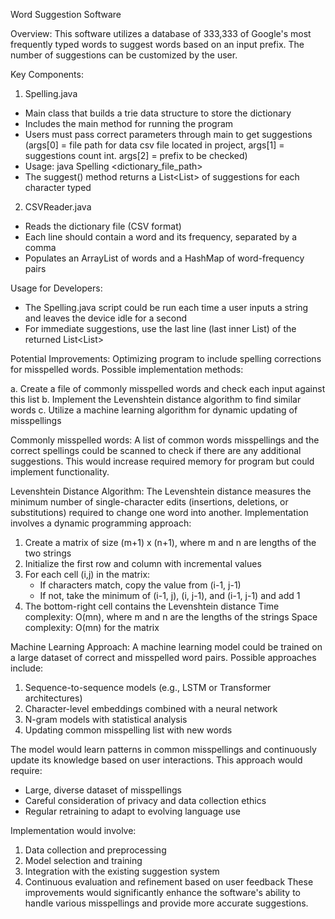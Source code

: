 Word Suggestion Software 

Overview: This software utilizes a database of 333,333 of Google's most frequently typed words to suggest words based on an input prefix. The number of suggestions can be customized by the user. 

Key Components: 

1. Spelling.java 
- Main class that builds a trie data structure to store the dictionary
- Includes the main method for running the program 
- Users must pass correct parameters through main to get suggestions (args[0] = file path for data csv file located in project, args[1] = suggestions count int. args[2] = prefix to be checked) 
- Usage: java Spelling <dictionary_file_path> 
- The suggest() method returns a List<List<String>> of suggestions for each character typed 

2. CSVReader.java 
- Reads the dictionary file (CSV format) 
- Each line should contain a word and its frequency, separated by a comma 
- Populates an ArrayList of words and a HashMap of word-frequency pairs 

Usage for Developers:
- The Spelling.java script could be run each time a user inputs a string and leaves the device idle for a second 
- For immediate suggestions, use the last line (last inner List) of the returned List<List<String>> 

Potential Improvements: 
Optimizing program to include spelling corrections for misspelled words. Possible implementation methods:

a. Create a file of commonly misspelled words and check each input against this list 
b. Implement the Levenshtein distance algorithm to find similar words 
c. Utilize a machine learning algorithm for dynamic updating of misspellings 

Commonly misspelled words: A list of common words misspellings and the correct spellings could be scanned to check if there are any additional suggestions. This would increase required memory for program but could implement functionality. 

Levenshtein Distance Algorithm: The Levenshtein distance measures the minimum number of single-character edits (insertions, deletions, or substitutions) required to change one word into another. Implementation involves a dynamic programming approach: 
1. Create a matrix of size (m+1) x (n+1), where m and n are lengths of the two strings
2. Initialize the first row and column with incremental values 
3. For each cell (i,j) in the matrix: 
	- If characters match, copy the value from (i-1, j-1) 
	- If not, take the minimum of (i-1, j), (i, j-1), and (i-1, j-1) and add 1 
4. The bottom-right cell contains the Levenshtein distance Time complexity: O(mn), where m and n are the lengths of the strings Space complexity: O(mn) for the matrix 

Machine Learning Approach: A machine learning model could be trained on a large dataset of correct and misspelled word pairs. Possible approaches include: 
1. Sequence-to-sequence models (e.g., LSTM or Transformer architectures) 
2. Character-level embeddings combined with a neural network 
3. N-gram models with statistical analysis 
4. Updating common misspelling list with new words 


The model would learn patterns in common misspellings and continuously update its knowledge based on user interactions. This approach would require: 
- Large, diverse dataset of misspellings 
- Careful consideration of privacy and data collection ethics 
- Regular retraining to adapt to evolving language use 

Implementation would involve: 
1. Data collection and preprocessing 
2. Model selection and training 
3. Integration with the existing suggestion system 
4. Continuous evaluation and refinement based on user feedback These improvements would significantly enhance the software's ability to handle various misspellings and provide more accurate suggestions.
